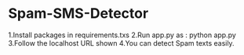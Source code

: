 # Spam-SMS-Detector

1.Install packages in requirements.txs
2.Run app.py as : python app.py
3.Follow the localhost URL shown
4.You can detect Spam texts easily.
